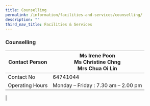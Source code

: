 ```yaml
---
title: Counselling
permalink: /information/facilities-and-services/counselling/
description: ""
third_nav_title: Facilities & Services
---
```

### **Counselling**

| Contact Person | Ms Irene Poon<br>Ms Christine Chng<br>Mrs Chua Oi Lin |
|---|---|
| Contact No | 64741044 |
| Operating Hours | Monday – Friday : 7.30 am – 2.00 pm |
|